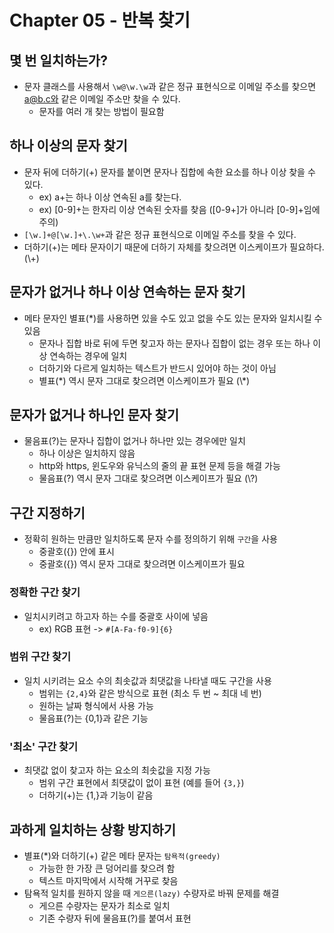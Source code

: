# Chapter 05 - 반복 찾기

## 몇 번 일치하는가?

- 문자 클래스를 사용해서 `\w@\w.\w`과 같은 정규 표현식으로 이메일 주소를 찾으면 a@b.c와 같은 이메일 주소만 찾을 수 있다.
  - 문자를 여러 개 찾는 방법이 필요함

## 하나 이상의 문자 찾기

- 문자 뒤에 더하기(+) 문자를 붙이면 문자나 집합에 속한 요소를 하나 이상 찾을 수 있다.
  - ex) a+는 하나 이상 연속된 a를 찾는다.
  - ex) [0-9]+는 한자리 이상 연속된 숫자를 찾음 ([0-9+]가 아니라 [0-9]+임에 주의)
- `[\w.]+@[\w.]+\.\w+`과 같은 정규 표현식으로 이메일 주소를 찾을 수 있다.
- 더하기(+)는 메타 문자이기 때문에 더하기 자체를 찾으려면 이스케이프가 필요하다. (\\+)

## 문자가 없거나 하나 이상 연속하는 문자 찾기

- 메타 문자인 별표(\*)를 사용하면 있을 수도 있고 없을 수도 있는 문자와 일치시킬 수 있음
  - 문자나 집합 바로 뒤에 두면 찾고자 하는 문자나 집합이 없는 경우 또는 하나 이상 연속하는 경우에 일치
  - 더하기와 다르게 일치하는 텍스트가 반드시 있어야 하는 것이 아님
  - 별표(\*) 역시 문자 그대로 찾으려면 이스케이프가 필요 (\\\*)

## 문자가 없거나 하나인 문자 찾기

- 물음표(?)는 문자나 집합이 없거나 하나만 있는 경우에만 일치
  - 하나 이상은 일치하지 않음
  - http와 https, 윈도우와 유닉스의 줄의 끝 표현 문제 등을 해결 가능
  - 물음표(?) 역시 문자 그대로 찾으려면 이스케이프가 필요 (\\?)

## 구간 지정하기

- 정확히 원하는 만큼만 일치하도록 문자 수를 정의하기 위해 `구간`을 사용
  - 중괄호({}) 안에 표시
  - 중괄호({}) 역시 문자 그대로 찾으려면 이스케이프가 필요

### 정확한 구간 찾기

- 일치시키려고 하고자 하는 수를 중괄호 사이에 넣음
  - ex) RGB 표현 -> `#[A-Fa-f0-9]{6}`

### 범위 구간 찾기

- 일치 시키려는 요소 수의 최솟값과 최댓값을 나타낼 때도 구간을 사용
  - 범위는 `{2,4}`와 같은 방식으로 표현 (최소 두 번 ~ 최대 네 번)
  - 원하는 날짜 형식에서 사용 가능
  - 물음표(?)는 {0,1}과 같은 기능

### '최소' 구간 찾기

- 최댓값 없이 찾고자 하는 요소의 최솟값을 지정 가능
  - 범위 구간 표현에서 최댓값이 없이 표현 (예를 들어 `{3,}`)
  - 더하기(+)는 {1,}과 기능이 같음

## 과하게 일치하는 상황 방지하기

- 별표(\*)와 더하기(+) 같은 메타 문자는 `탐욕적(greedy)`
  - 가능한 한 가장 큰 덩어리를 찾으려 함
  - 텍스트 마지막에서 시작해 거꾸로 찾음
- 탐욕적 일치를 원하지 않을 때 `게으른(lazy)` 수량자로 바꿔 문제를 해결
  - 게으른 수량자는 문자가 최소로 일치
  - 기존 수량자 뒤에 물음표(?)를 붙여서 표현
